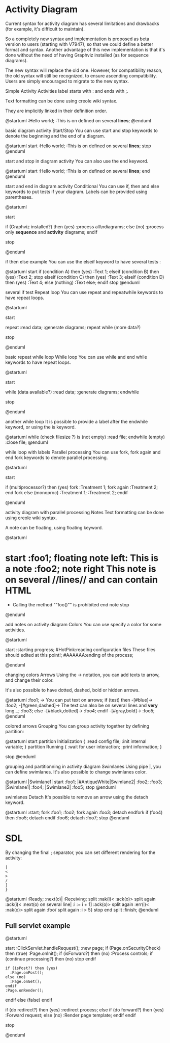 # Activity Diagram

Current syntax for activity diagram has several limitations and drawbacks (for example, it's difficult to maintain).

So a completely new syntax and implementation is proposed as beta version to users (starting with V7947), so that we could define a better format and syntax.
Another advantage of this new implementation is that it's done without the need of having Graphviz installed (as for sequence diagrams).

The new syntax will replace the old one. However, for compatibility reason, the old syntax will still be recognized, to ensure ascending compatibility.
Users are simply encouraged to migrate to the new syntax.

Simple Activity
Activities label starts with : and ends with ;.

Text formatting can be done using creole wiki syntax.

They are implicitly linked in their definition order.

@startuml
:Hello world;
:This is on defined on
several **lines**;
@enduml

basic diagram activity
Start/Stop
You can use start and stop keywords to denote the beginning and the end of a diagram.

@startuml
start
:Hello world;
:This is on defined on
several **lines**;
stop
@enduml

start and stop in diagram activity
You can also use the end keyword.

@startuml
start
:Hello world;
:This is on defined on
several **lines**;
end
@enduml

start and end in diagram activity
Conditional
You can use if, then and else keywords to put tests if your diagram. Labels can be provided using parentheses.

@startuml

start

if (Graphviz installed?) then (yes)
  :process all\ndiagrams;
else (no)
  :process only
  __sequence__ and __activity__ diagrams;
endif

stop

@enduml

if then else example
You can use the elseif keyword to have several tests :

@startuml
start
if (condition A) then (yes)
  :Text 1;
elseif (condition B) then (yes)
  :Text 2;
  stop
elseif (condition C) then (yes)
  :Text 3;
elseif (condition D) then (yes)
  :Text 4;
else (nothing)
  :Text else;
endif
stop
@enduml

several if test
Repeat loop
You can use repeat and repeatwhile keywords to have repeat loops.

@startuml

start

repeat
  :read data;
  :generate diagrams;
repeat while (more data?)

stop

@enduml

basic repeat while loop
While loop
You can use while and end while keywords to have repeat loops.

@startuml

start

while (data available?)
  :read data;
  :generate diagrams;
endwhile

stop

@enduml

another while loop
It is possible to provide a label after the endwhile keyword, or using the is keyword.

@startuml
while (check filesize ?) is (not empty)
  :read file;
endwhile (empty)
:close file;
@enduml

while loop with labels
Parallel processing
You can use fork, fork again and end fork keywords to denote parallel processing.

@startuml

start

if (multiprocessor?) then (yes)
  fork
    :Treatment 1;
  fork again
    :Treatment 2;
  end fork
else (monoproc)
  :Treatment 1;
  :Treatment 2;
endif

@enduml

activity diagram with parallel processing
Notes
Text formatting can be done using creole wiki syntax.

A note can be floating, using floating keyword.

@startuml

start
:foo1;
floating note left: This is a note
:foo2;
note right
  This note is on several
  //lines// and can
  contain <b>HTML</b>
  ====
  * Calling the method ""foo()"" is prohibited
end note
stop

@enduml

add notes on activity diagram
Colors
You can use specify a color for some activities.

@startuml

start
:starting progress;
#HotPink:reading configuration files
These files should edited at this point!;
#AAAAAA:ending of the process;

@enduml

changing colors
Arrows
Using the -> notation, you can add texts to arrow, and change their color.

It's also possible to have dotted, dashed, bold or hidden arrows.

@startuml
:foo1;
-> You can put text on arrows;
if (test) then
  -[#blue]->
  :foo2;
  -[#green,dashed]-> The text can
  also be on several lines
  and **very** long...;
  :foo3;
else
  -[#black,dotted]->
  :foo4;
endif
-[#gray,bold]->
:foo5;
@enduml

colored arrows
Grouping
You can group activity together by defining partition:

@startuml
start
partition Initialization {
    :read config file;
    :init internal variable;
}
partition Running {
    :wait for user interaction;
    :print information;
}

stop
@enduml

grouping and partitionning in activity diagram
Swimlanes
Using pipe |, you can define swimlanes.
It's also possible to change swimlanes color.

@startuml
|Swimlane1|
start
:foo1;
|#AntiqueWhite|Swimlane2|
:foo2;
:foo3;
|Swimlane1|
:foo4;
|Swimlane2|
:foo5;
stop
@enduml

swimlanes
Detach
It's possible to remove an arrow using the detach keyword.

@startuml
 :start;
 fork
   :foo1;
   :foo2;
 fork again
   :foo3;
   detach
 endfork
 if (foo4) then
   :foo5;
   detach
 endif
 :foo6;
 detach
 :foo7;
 stop
@enduml

# SDL
By changing the final ; separator, you can set different rendering for the activity:

    |
    <
    >
    /
    ]
    }

@startuml
:Ready;
:next(o)|
:Receiving;
split
 :nak(i)<
 :ack(o)>
split again
 :ack(i)<
 :next(o)
 on several line|
 :i := i + 1]
 :ack(o)>
split again
 :err(i)<
 :nak(o)>
split again
 :foo/
split again
 :i > 5}
stop
end split
:finish;
@enduml

## Full servlet example

@startuml

start
:ClickServlet.handleRequest();
:new page;
if (Page.onSecurityCheck) then (true)
  :Page.onInit();
  if (isForward?) then (no)
    :Process controls;
    if (continue processing?) then (no)
      stop
    endif
    
    if (isPost?) then (yes)
      :Page.onPost();
    else (no)
      :Page.onGet();
    endif
    :Page.onRender();
  endif
else (false)
endif

if (do redirect?) then (yes)
  :redirect process;
else
  if (do forward?) then (yes)
    :Forward request;
  else (no)
    :Render page template;
  endif
endif

stop

@enduml
